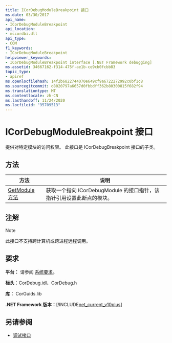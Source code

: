 ```yaml
---
title: ICorDebugModuleBreakpoint 接口
ms.date: 03/30/2017
api_name:
- ICorDebugModuleBreakpoint
api_location:
- mscordbi.dll
api_type:
- COM
f1_keywords:
- ICorDebugModuleBreakpoint
helpviewer_keywords:
- ICorDebugModuleBreakpoint interface [.NET Framework debugging]
ms.assetid: 34667162-f314-475f-ae1b-ce9cb0fcbb83
topic_type:
- apiref
ms.openlocfilehash: 14f2b6822744070e649cf9a6722272992c0bf1c8
ms.sourcegitcommit: d8020797a6657d0fbbdff362b80300815f682f94
ms.translationtype: MT
ms.contentlocale: zh-CN
ms.lasthandoff: 11/24/2020
ms.locfileid: "95709513"
---
```

# <a name="icordebugmodulebreakpoint-interface"></a>ICorDebugModuleBreakpoint 接口

提供对特定模块的访问权限。 此接口是 ICorDebugBreakpoint 接口的子类。  
  
## <a name="methods"></a>方法  
  
|方法|说明|  
|------------|-----------------|  
|[GetModule 方法](icordebugmodulebreakpoint-getmodule-method.md)|获取一个指向 ICorDebugModule 的接口指针，该指针引用设置此断点的模块。|  
  
## <a name="remarks"></a>注解  
  
> [!NOTE]
> 此接口不支持跨计算机或跨进程远程调用。  
  
## <a name="requirements"></a>要求  

 **平台：** 请参阅 [系统要求](../../get-started/system-requirements.md)。  
  
 **标头**：CorDebug.idl、CorDebug.h  
  
 **库：** CorGuids.lib  
  
 **.NET Framework 版本：**[!INCLUDE[net_current_v10plus](../../../../includes/net-current-v10plus-md.md)]  
  
## <a name="see-also"></a>另请参阅

- [调试接口](debugging-interfaces.md)
